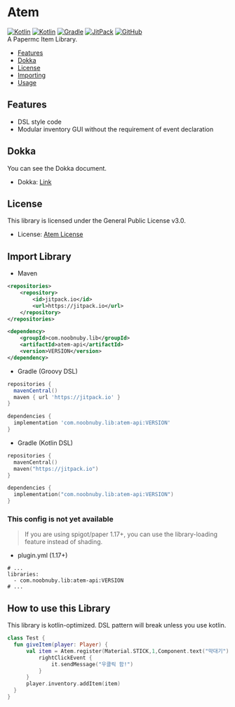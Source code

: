 # Atem
[![Kotlin](https://img.shields.io/badge/java-17-ED8B00.svg?logo=java)](https://www.azul.com/)
[![Kotlin](https://img.shields.io/badge/kotlin-1.9.22-585DEF.svg?logo=kotlin)](http://kotlinlang.org)
[![Gradle](https://img.shields.io/badge/gradle-8.4.0-02303A.svg?logo=gradle)](https://gradle.org)
[![JitPack](https://img.shields.io/jitpack/v/io.github.NOOBNUBY/Atem)](https://search.maven.org/artifact/io.github.NOOBNUBY/Atem)
[![GitHub](https://img.shields.io/github/license/NOOBNUBY/Atem)](https://www.gnu.org/licenses/gpl-3.0.html)    
A Papermc Item Library.

* [Features](#Features)
* [Dokka](#Dokka)
* [License](#License)
* [Importing](#import-library)
* [Usage](#how-to-use-this-library)

## Features
* DSL style code
* Modular inventory GUI without the requirement of event declaration

## Dokka
You can see the Dokka document.
* Dokka: [Link](https://atem.noobnuby.com/)

## License
This library is licensed under the General Public License v3.0.
* License: [Atem License](LICENSE)

## Import Library

* Maven
```XML
<repositories>
    <repository>
        <id>jitpack.io</id>
        <url>https://jitpack.io</url>
    </repository>
</repositories>

<dependency>
    <groupId>com.noobnuby.lib</groupId>
    <artifactId>atem-api</artifactId>
    <version>VERSION</version>
</dependency>
```

* Gradle (Groovy DSL)
```groovy
repositories {
  mavenCentral()
  maven { url 'https://jitpack.io' }
}

dependencies {
  implementation 'com.noobnuby.lib:atem-api:VERSION'
}
```

* Gradle (Kotlin DSL)
```kotlin
repositories {
  mavenCentral()
  maven("https://jitpack.io")
}

dependencies {
  implementation("com.noobnuby.lib:atem-api:VERSION")
}
```

### This config is not yet available
> If you are using spigot/paper 1.17+, you can use the library-loading feature instead of shading.
* plugin.yml (1.17+)
```
# ...
libraries:
  - com.noobnuby.lib:atem-api:VERSION
# ...
```

## How to use this Library
This library is kotlin-optimized. DSL pattern will break unless you use kotlin.
```Kotlin
class Test {
  fun giveItem(player: Player) {
      val item = Atem.register(Material.STICK,1,Component.text("막대기"), listOf(Component.empty())) {
          rightClickEvent {
              it.sendMessage("우클릭 함!")
          }
      }
      player.inventory.addItem(item)
  }
}
```